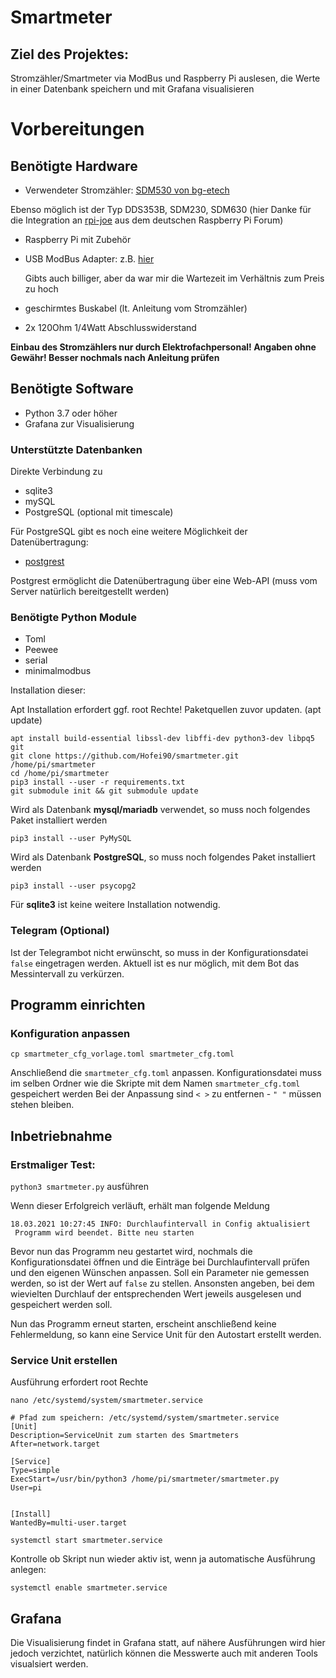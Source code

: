 # Smartmeter

## Ziel des Projektes:

Stromzähler/Smartmeter via ModBus und Raspberry Pi auslesen, die Werte in einer Datenbank speichern und mit Grafana visualisieren

# Vorbereitungen

## Benötigte Hardware

* Verwendeter Stromzähler: [
SDM530 von bg-etech](https://stromzähler.eu/stromzaehler/drehstromzaehler/fuer-hutschiene-ungeeicht/22/sdm530modbus-multifunktionsmessgeraet-fuer-din-hutschiene?c=93)

Ebenso möglich ist der Typ DDS353B, SDM230, SDM630 (hier Danke für die Integration an 
[rpi-joe](https://forum-raspberrypi.de/user/5786-rpi-joe/) aus dem deutschen Raspberry Pi Forum)
* Raspberry Pi mit Zubehör
* USB ModBus Adapter: z.B. [hier](https://www.ebay.de/itm/RS485-Konverter-Bus-Adapter-Seriell-USB-RS-485-Schnittstelle-Modbus-Raspberry-Pi/252784174363?ssPageName=STRK%3AMEBIDX%3AIT&_trksid=p2060353.m2749.l2649)
  
  Gibts auch billiger, aber da war mir die Wartezeit im Verhältnis zum Preis zu hoch
* geschirmtes Buskabel (lt. Anleitung vom Stromzähler)
* 2x 120Ohm 1/4Watt Abschlusswiderstand

**Einbau des Stromzählers nur durch Elektrofachpersonal!
Angaben ohne Gewähr! Besser nochmals nach Anleitung prüfen**

## Benötigte Software

* Python 3.7 oder höher
* Grafana zur Visualisierung

### Unterstützte Datenbanken
Direkte Verbindung zu
* sqlite3
* mySQL
* PostgreSQL (optional mit timescale)

Für PostgreSQL gibt es noch eine weitere Möglichkeit der Datenübertragung:
* [postgrest](https://postgrest.org/en/v6.0/)

Postgrest ermöglicht die Datenübertragung über eine Web-API (muss vom Server natürlich bereitgestellt werden)

### Benötigte Python Module

* Toml
* Peewee
* serial
* minimalmodbus

Installation dieser:

Apt Installation erfordert ggf. root Rechte! Paketquellen zuvor updaten. (apt update)

```console
apt install build-essential libssl-dev libffi-dev python3-dev libpq5 git
git clone https://github.com/Hofei90/smartmeter.git /home/pi/smartmeter
cd /home/pi/smartmeter
pip3 install --user -r requirements.txt
git submodule init && git submodule update
```

Wird als Datenbank **mysql/mariadb** verwendet, so muss noch folgendes Paket installiert werden
```console
pip3 install --user PyMySQL
```

Wird als Datenbank **PostgreSQL**, so muss noch folgendes Paket installiert werden
```console
pip3 install --user psycopg2
```

Für **sqlite3** ist keine weitere Installation notwendig.


### Telegram (Optional)
Ist der Telegrambot nicht erwünscht, so muss in der Konfigurationsdatei `false` eingetragen werden.
Aktuell ist es nur möglich, mit dem Bot das Messintervall zu verkürzen.


## Programm einrichten

### Konfiguration anpassen

```console
cp smartmeter_cfg_vorlage.toml smartmeter_cfg.toml
```

Anschließend die `smartmeter_cfg.toml` anpassen.
Konfigurationsdatei muss im selben Ordner wie die Skripte mit dem Namen `smartmeter_cfg.toml` gespeichert werden
Bei der Anpassung sind `< >` zu entfernen - `" "` müssen stehen bleiben.


## Inbetriebnahme

### Erstmaliger Test:

`python3 smartmeter.py` ausführen

Wenn dieser Erfolgreich verläuft, erhält man folgende Meldung

```jsunicoderegexp
18.03.2021 10:27:45 INFO: Durchlaufintervall in Config aktualisiert
 Programm wird beendet. Bitte neu starten
```
Bevor nun das Programm neu gestartet wird, nochmals die Konfigurationsdatei öffnen und die Einträge bei 
Durchlaufintervall prüfen und den eigenen Wünschen anpassen.
Soll ein Parameter nie gemessen werden, so ist der Wert auf `false` zu stellen.
Ansonsten angeben, bei dem wievielten Durchlauf der entsprechenden Wert jeweils ausgelesen und gespeichert werden soll.

Nun das Programm erneut starten, erscheint anschließend keine Fehlermeldung, so kann eine Service Unit für den Autostart 
erstellt werden.

### Service Unit erstellen

Ausführung erfordert root Rechte

`nano /etc/systemd/system/smartmeter.service`

```code
# Pfad zum speichern: /etc/systemd/system/smartmeter.service
[Unit]
Description=ServiceUnit zum starten des Smartmeters
After=network.target

[Service]
Type=simple
ExecStart=/usr/bin/python3 /home/pi/smartmeter/smartmeter.py
User=pi


[Install]
WantedBy=multi-user.target
```

`systemctl start smartmeter.service`

Kontrolle ob Skript nun wieder aktiv ist, wenn ja automatische Ausführung anlegen:

`systemctl enable smartmeter.service`

## Grafana

Die Visualisierung findet in Grafana statt, auf nähere Ausführungen wird hier jedoch verzichtet, natürlich können die
Messwerte auch mit anderen Tools visualsiert werden.
